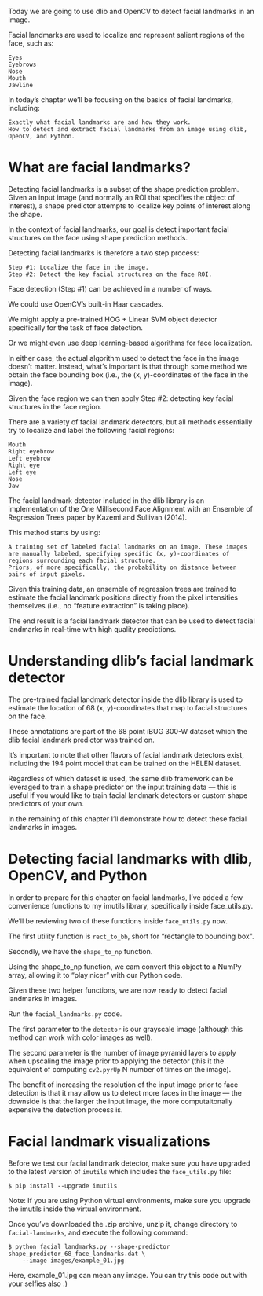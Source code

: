 Today we are going to use dlib and OpenCV to detect facial landmarks in an image.

Facial landmarks are used to localize and represent salient regions of the face, such as:

    Eyes
    Eyebrows
    Nose
    Mouth
    Jawline

In today’s chapter we’ll be focusing on the basics of facial landmarks, including:

    Exactly what facial landmarks are and how they work.
    How to detect and extract facial landmarks from an image using dlib, OpenCV, and Python.

# What are facial landmarks?

Detecting facial landmarks is a subset of the shape prediction problem. Given an input image (and normally an ROI that specifies the object of interest), a shape predictor attempts to localize key points of interest along the shape.

In the context of facial landmarks, our goal is detect important facial structures on the face using shape prediction methods.

Detecting facial landmarks is therefore a two step process:

    Step #1: Localize the face in the image.
    Step #2: Detect the key facial structures on the face ROI.

Face detection (Step #1) can be achieved in a number of ways.

We could use OpenCV’s built-in Haar cascades.

We might apply a pre-trained HOG + Linear SVM object detector specifically for the task of face detection.

Or we might even use deep learning-based algorithms for face localization.

In either case, the actual algorithm used to detect the face in the image doesn’t matter. Instead, what’s important is that through some method we obtain the face bounding box (i.e., the (x, y)-coordinates of the face in the image).

Given the face region we can then apply Step #2: detecting key facial structures in the face region.

There are a variety of facial landmark detectors, but all methods essentially try to localize and label the following facial regions:

    Mouth
    Right eyebrow
    Left eyebrow
    Right eye
    Left eye
    Nose
    Jaw

The facial landmark detector included in the dlib library is an implementation of the One Millisecond Face Alignment with an Ensemble of Regression Trees paper by Kazemi and Sullivan (2014).

This method starts by using:

    A training set of labeled facial landmarks on an image. These images are manually labeled, specifying specific (x, y)-coordinates of regions surrounding each facial structure.
    Priors, of more specifically, the probability on distance between pairs of input pixels.

Given this training data, an ensemble of regression trees are trained to estimate the facial landmark positions directly from the pixel intensities themselves (i.e., no “feature extraction” is taking place).

The end result is a facial landmark detector that can be used to detect facial landmarks in real-time with high quality predictions.

# Understanding dlib’s facial landmark detector

The pre-trained facial landmark detector inside the dlib library is used to estimate the location of 68 (x, y)-coordinates that map to facial structures on the face.

These annotations are part of the 68 point iBUG 300-W dataset which the dlib facial landmark predictor was trained on.

It’s important to note that other flavors of facial landmark detectors exist, including the 194 point model that can be trained on the HELEN dataset.

Regardless of which dataset is used, the same dlib framework can be leveraged to train a shape predictor on the input training data — this is useful if you would like to train facial landmark detectors or custom shape predictors of your own.

In the remaining of this chapter I’ll demonstrate how to detect these facial landmarks in images.

# Detecting facial landmarks with dlib, OpenCV, and Python

In order to prepare for this chapter on facial landmarks, I’ve added a few convenience functions to my imutils library, specifically inside face_utils.py.

We’ll be reviewing two of these functions inside ```face_utils.py``` now.

The first utility function is ```rect_to_bb```, short for “rectangle to bounding box".

Secondly, we have the ```shape_to_np``` function.

Using the shape_to_np
  function, we cam convert this object to a NumPy array, allowing it to “play nicer” with our Python code.

Given these two helper functions, we are now ready to detect facial landmarks in images.

Run the ```facial_landmarks.py``` code.

The first parameter to the ```detector``` is our grayscale image (although this method can work with color images as well).

The second parameter is the number of image pyramid layers to apply when upscaling the image prior to applying the detector (this it the equivalent of computing ```cv2.pyrUp``` N number of times on the image).

The benefit of increasing the resolution of the input image prior to face detection is that it may allow us to detect more faces in the image — the downside is that the larger the input image, the more computaitonally expensive the detection process is.

# Facial landmark visualizations

Before we test our facial landmark detector, make sure you have upgraded to the latest version of ```imutils``` which includes the ```face_utils.py``` file:
```
$ pip install --upgrade imutils
```
Note: If you are using Python virtual environments, make sure you upgrade the imutils inside the virtual environment.

Once you’ve downloaded the .zip archive, unzip it, change directory to ```facial-landmarks```, and execute the following command:
```
$ python facial_landmarks.py --shape-predictor shape_predictor_68_face_landmarks.dat \
	--image images/example_01.jpg
```

Here, example_01.jpg can mean any image. You can try this code out with your selfies also :)
